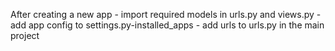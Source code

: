 After creating a new app
    - import required models in urls.py and views.py
    - add app config to settings.py-installed_apps
    - add urls to urls.py in the main project

